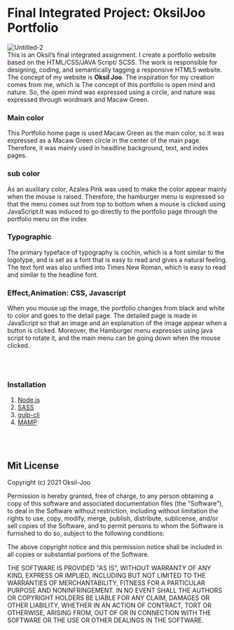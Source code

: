 
# Final Integrated Project: OksilJoo Portfolio
![Untitled-2](https://user-images.githubusercontent.com/72535594/136686402-29f47b98-17cd-4906-bbae-df26c2a215e2.png)<br/>
This is an Oksil’s final integrated assignment. I create a portfolio website based on the HTML/CSS/JAVA Script/ SCSS. The work is responsible for designing, coding, and semantically tagging a responsive HTML5 website. The concept of my website is **Oksil Joo**. The inspiration for my creation comes from me, which is The concept of this portfolio is open mind and nature. So, the open mind was expressed using a circle, and nature was expressed through wordmark and Macaw Green.

### Main color
This Portfolio home page is used Macaw Green as the main color, so it was expressed as a Macaw Green circle in the center of the main page. Therefore, it was mainly used in headline background, text, and index pages.
### sub color
As an auxiliary color, Azalea Pink was used to make the color appear mainly when the mouse is raised. Therefore, the hamburger menu is expressed so that the menu comes out from top to bottom when a mouse is clicked using JavaScript.It was induced to go directly to the portfolio page through the portfolio menu on the index
### Typographic
The primary typeface of typography is cochin, which is a font similar to the logotype, and is set as a font that is easy to read and gives a natural feeling. The text font was also unified into Times New Roman, which is easy to read and similar to the headline font.
### Effect,Animation: CSS, Javascript
When you mouse up the image, the portfolio changes from black and white to color and goes to the detail page. The detailed page is made in JavaScript so that an image and an explanation of the image appear when a button is clicked.
Moreover, the Hamburger menu expresses using java script to rotate it, and the main menu can be going down when the mouse clicked.

<br/><br/>
### Installation
1. [Node.js](https://nodejs.org/)
2. [SASS](https://sass-lang.com/)
3. [gulp-cli](https://www.npmjs.com/)
4. [MAMP](https://www.mamp.info/)

<br/><br/>
## Mit License

Copyright (c) 2021 Oksil-Joo

Permission is hereby granted, free of charge, to any person obtaining a copy
of this software and associated documentation files (the "Software"), to deal
in the Software without restriction, including without limitation the rights
to use, copy, modify, merge, publish, distribute, sublicense, and/or sell
copies of the Software, and to permit persons to whom the Software is
furnished to do so, subject to the following conditions:

The above copyright notice and this permission notice shall be included in all
copies or substantial portions of the Software.

THE SOFTWARE IS PROVIDED "AS IS", WITHOUT WARRANTY OF ANY KIND, EXPRESS OR
IMPLIED, INCLUDING BUT NOT LIMITED TO THE WARRANTIES OF MERCHANTABILITY,
FITNESS FOR A PARTICULAR PURPOSE AND NONINFRINGEMENT. IN NO EVENT SHALL THE
AUTHORS OR COPYRIGHT HOLDERS BE LIABLE FOR ANY CLAIM, DAMAGES OR OTHER
LIABILITY, WHETHER IN AN ACTION OF CONTRACT, TORT OR OTHERWISE, ARISING FROM,
OUT OF OR IN CONNECTION WITH THE SOFTWARE OR THE USE OR OTHER DEALINGS IN THE
SOFTWARE.